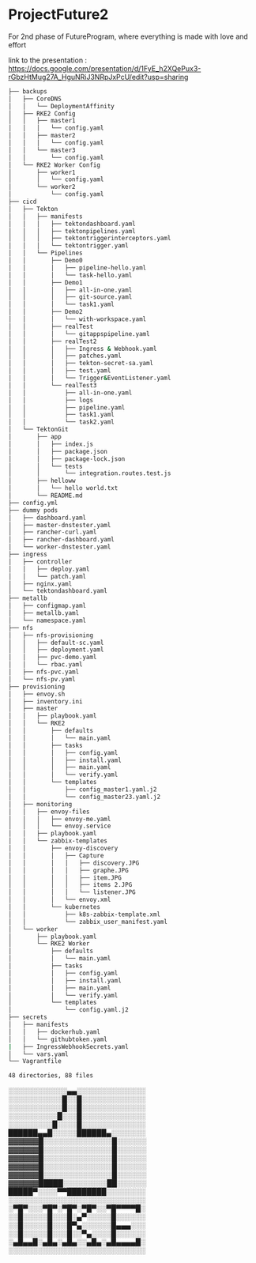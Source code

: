# ProjectFuture2
For 2nd phase of FutureProgram, where everything is made with love and effort

link to the presentation : https://docs.google.com/presentation/d/1FyE_h2XQePux3-rGbzHtMug27A_HguNRiJ3NRpJxPcU/edit?usp=sharing
```bash
├── backups
│   ├── CoreDNS
│   │   └── DeploymentAffinity
│   ├── RKE2 Config
│   │   ├── master1
│   │   │   └── config.yaml
│   │   ├── master2
│   │   │   └── config.yaml
│   │   └── master3
│   │       └── config.yaml
│   └── RKE2 Worker Config
│       ├── worker1
│       │   └── config.yaml
│       └── worker2
│           └── config.yaml
├── cicd
│   ├── Tekton
│   │   ├── manifests
│   │   │   ├── tektondashboard.yaml
│   │   │   ├── tektonpipelines.yaml
│   │   │   ├── tektontriggerinterceptors.yaml
│   │   │   └── tektontrigger.yaml
│   │   └── Pipelines
│   │       ├── Demo0
│   │       │   ├── pipeline-hello.yaml
│   │       │   └── task-hello.yaml
│   │       ├── Demo1
│   │       │   ├── all-in-one.yaml
│   │       │   ├── git-source.yaml
│   │       │   └── task1.yaml
│   │       ├── Demo2
│   │       │   └── with-workspace.yaml
│   │       ├── realTest
│   │       │   └── gitappspipeline.yaml
│   │       ├── realTest2
│   │       │   ├── Ingress & Webhook.yaml
│   │       │   ├── patches.yaml
│   │       │   ├── tekton-secret-sa.yaml
│   │       │   ├── test.yaml
│   │       │   └── Trigger&EventListener.yaml
│   │       └── realTest3
│   │           ├── all-in-one.yaml
│   │           ├── logs
│   │           ├── pipeline.yaml
│   │           ├── task1.yaml
│   │           └── task2.yaml
│   └── TektonGit
│       ├── app
│       │   ├── index.js
│       │   ├── package.json
│       │   ├── package-lock.json
│       │   └── tests
│       │       └── integration.routes.test.js
│       ├── helloww
│       │   └── hello world.txt
│       └── README.md
├── config.yml
├── dummy pods
│   ├── dashboard.yaml
│   ├── master-dnstester.yaml
│   ├── rancher-curl.yaml
│   ├── rancher-dashboard.yaml
│   └── worker-dnstester.yaml
├── ingress
│   ├── controller
│   │   ├── deploy.yaml
│   │   └── patch.yaml
│   ├── nginx.yaml
│   └── tektondashboard.yaml
├── metallb
│   ├── configmap.yaml
│   ├── metallb.yaml
│   └── namespace.yaml
├── nfs
│   ├── nfs-provisioning
│   │   ├── default-sc.yaml
│   │   ├── deployment.yaml
│   │   ├── pvc-demo.yaml
│   │   └── rbac.yaml
│   ├── nfs-pvc.yaml
│   └── nfs-pv.yaml
├── provisioning
│   ├── envoy.sh
│   ├── inventory.ini
│   ├── master
│   │   ├── playbook.yaml
│   │   └── RKE2
│   │       ├── defaults
│   │       │   └── main.yaml
│   │       ├── tasks
│   │       │   ├── config.yaml
│   │       │   ├── install.yaml
│   │       │   ├── main.yaml
│   │       │   └── verify.yaml
│   │       └── templates
│   │           ├── config_master1.yaml.j2
│   │           └── config_master23.yaml.j2
│   ├── monitoring
│   │   ├── envoy-files
│   │   │   ├── envoy-me.yaml
│   │   │   └── envoy.service
│   │   ├── playbook.yaml
│   │   └── zabbix-templates
│   │       ├── envoy-discovery
│   │       │   ├── Capture
│   │       │   │   ├── discovery.JPG
│   │       │   │   ├── graphe.JPG
│   │       │   │   ├── item.JPG
│   │       │   │   ├── items 2.JPG
│   │       │   │   └── listener.JPG
│   │       │   └── envoy.xml
│   │       └── kubernetes
│   │           ├── k8s-zabbix-template.xml
│   │           └── zabbix_user_manifest.yaml
│   └── worker
│       ├── playbook.yaml
│       └── RKE2 Worker
│           ├── defaults
│           │   └── main.yaml
│           ├── tasks
│           │   ├── config.yaml
│           │   ├── install.yaml
│           │   ├── main.yaml
│           │   └── verify.yaml
│           └── templates
│               └── config.yaml.j2
├── secrets
│   ├── manifests
│   │   ├── dockerhub.yaml
│   │   └── githubtoken.yaml
|   ├── IngressWebhookSecrets.yaml
│   └── vars.yaml
└── Vagrantfile

48 directories, 88 files
```

░░░░░░░░░░░░▄▄░░░░░░░░░░░░░░  
░░░░░░░░░░░█░░█░░░░░░░░░░░░░  
░░░░░░░░░░░█░░█░░░░░░░░░░░░░  
░░░░░░░░░░█░░░█░░░░░░░░░░░░░  
░░░░░░░░░█░░░░█░░░░░░░░░░░░░  
██████▄▄█░░░░░██████▄░░░░░░░  
▓▓▓▓▓▓█░░░░░░░░░░░░░░█░░░░░░  
▓▓▓▓▓▓█░░░░░░░░░░░░░░█░░░░░░  
▓▓▓▓▓▓█░░░░░░░░░░░░░░█░░░░░░  
▓▓▓▓▓▓█░░░░░░░░░░░░░░█░░░░░░  
▓▓▓▓▓▓█░░░░░░░░░░░░░░█░░░░░░  
▓▓▓▓▓▓█████░░░░░░░░░██░░░░░░  
█████▀░░░░▀▀████████░░░░░░░░  
░░░░░░░░░░░░░░░░░░░░░░░░░░░░  
░▀█▀░░░▀█▀░▀█▀░▀█▀░░▀█▀▀▀▀█░  
░░█░░░░░█░░░█░▄▀░░░░░█░░░░░░  
░░█░░░░░█░░░█▀▄░░░░░░█▄▄▄░░░  
░░█░░░░░█░░░█░░▀▄░░░░█░░░░░░  
░▄█▄▄█░▄█▄░▄█▄░░▄█▄░▄█▄▄▄▄█░  
░░░░░░░░░░░░░░░░░░░░░░░░░░░░  
